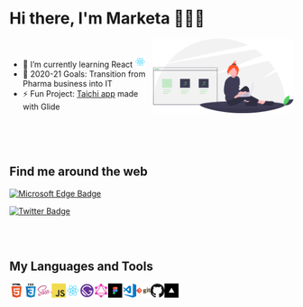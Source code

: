 # Hi there, I'm Marketa 👋👩‍💻

<img align="right" width="250px" src="./assets/undraw_web_development.svg">

<br />

- 🌱 I’m currently learning React <img alt="React" width="20px" src="https://raw.githubusercontent.com/github/explore/80688e429a7d4ef2fca1e82350fe8e3517d3494d/topics/react/react.png" />
- 🥅 2020-21 Goals: Transition from Pharma business into IT
- ⚡ Fun Project: [Taichi app](https://taichi-praha.glideapp.io/) made with Glide 

<br />
<br />
<br />

## Find me around the web

[![Microsoft Edge Badge](https://img.shields.io/badge/-Marketa%20Stankova-orange?labelColor=ff552a?style=flat-square&logo=microsoft-edge&link=https://marketastankova.com)](https://marketastankova.com)

[![Twitter Badge](https://img.shields.io/badge/-@StankovaMarketa-blue?labelColor=ff552a?style=flat-square&logo=twitter&logoColor=white&link=https://twitter.com/StankovaMarketa)](https://twitter.com/StankovaMarketa)

<br />
<br />

## My Languages and Tools

<img align="left" alt="HTML5" width="25px" src="https://raw.githubusercontent.com/github/explore/80688e429a7d4ef2fca1e82350fe8e3517d3494d/topics/html/html.png" />

<img align="left" alt="CSS3" width="25px" src="https://raw.githubusercontent.com/github/explore/80688e429a7d4ef2fca1e82350fe8e3517d3494d/topics/css/css.png" />

<img align="left" alt="Sass" width="25px" src="https://raw.githubusercontent.com/github/explore/80688e429a7d4ef2fca1e82350fe8e3517d3494d/topics/sass/sass.png" />

<img align="left" alt="JavaScript" width="25px" src="https://raw.githubusercontent.com/github/explore/80688e429a7d4ef2fca1e82350fe8e3517d3494d/topics/javascript/javascript.png" />

<img align="left" alt="React" width="25px" src="https://raw.githubusercontent.com/github/explore/80688e429a7d4ef2fca1e82350fe8e3517d3494d/topics/react/react.png" />

<img align="left" alt="Gatsby" width="25px" src="https://raw.githubusercontent.com/github/explore/e94815998e4e0713912fed477a1f346ec04c3da2/topics/gatsby/gatsby.png" />

<img align="left" alt="GraphQL" width="25px" src="https://raw.githubusercontent.com/github/explore/80688e429a7d4ef2fca1e82350fe8e3517d3494d/topics/graphql/graphql.png" />

<img align="left" alt="Figma" width="25px" src="https://raw.githubusercontent.com/github/explore/05d0f0dfceafd861bdf2b53559399dae7b2e2d8b/topics/figma/figma.png">

<img align="left" alt="Visual Studio Code" width="25px" src="https://raw.githubusercontent.com/github/explore/80688e429a7d4ef2fca1e82350fe8e3517d3494d/topics/visual-studio-code/visual-studio-code.png" />

<img align="left" alt="Git" width="25px" src="https://raw.githubusercontent.com/github/explore/80688e429a7d4ef2fca1e82350fe8e3517d3494d/topics/git/git.png" />

<img align="left" alt="GitHub" width="25px" src="https://raw.githubusercontent.com/github/explore/78df643247d429f6cc873026c0622819ad797942/topics/github/github.png" />

<img align="left" alt="Vercel" width="25px" src="https://raw.githubusercontent.com/github/explore/3c66f1237835e0b877190fbea528d0ebece7bccf/topics/vercel/vercel.png
">
